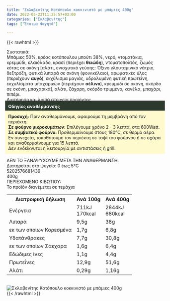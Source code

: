 ```yaml
---
title: "Σκλαβενίτης Κοτόπουλο κοκκινιστό με μπάμιες 400g"
date: 2022-05-23T11:25:57+03:00
categories: ["Σκλαβενίτης"]
tags: ["Έτοιμα Φαγητά"]

---
```

{{< rawhtml >}}

<div class="sload529"><div class="product"><div id="sistatika">Συστατικά:</div><div class="alltext">Μπάμιες 50%, κρέας κοτόπουλου μπούτι 38%, νερό, ντοματάκια, κρεμμύδι, ελαιόλαδο, κρασί (περιέχει <b>θειώδη</b>), ντοματοπολτός, ζωμός κότας σε σκόνη [αλάτι, ενισχυτικό γεύσης: Όξινο γλουταμινικό νάτριο, δεξτρόζη, φυτικά λιπαρά σε σκόνη (φοινικέλαιο), αρωματικές ύλες (περιέχουν <b>αυγό</b>), εκχύλισμα μαγιάς, υδρολυμένη φυτική πρωτεΐνη, εκχυλίσματα μπαχαρικών (περιέχουν <b>σέλινο</b>), κρεμμύδι σε σκόνη, σκόρδο σε σκόνη, μπαχαρικά], αλάτι, ζάχαρη, σκόρδο τριμμένο, κανέλα, μπαχάρι, πιπέρι.</div><div id="loipa">Διατήρηση και λοιπά στοιχεία προϊόντος</div><div class="alltext"><div style="background:#2b3a2d;padding:10px;margin:-5px;color:#fff"><b>Οδηγίες αναθέρμανσης</b></div><div style="background:#ffface;padding:10px;margin:-5px"><b>Προσοχή:</b> Πριν αναθερμάνουμε, αφαιρούμε τη μεμβράνη από τον περιέκτη.<br><b>Σε φούρνο μικροκυμάτων:</b> Επιλέγουμε χρόνο 2 - 3 λεπτά, στα 600Watt.<br><b>Σε συμβατικό φούρνο:</b> Προθερμαίνουμε στους 180°C, σε θερμό αέρα. Εν συνεχεία, τοποθετούμε τον περιέκτη σε ταψί του φούρνου ή σε σχάρα και αναθερμαίνουμε για 15 λεπτά.<br>Δεν ενδείκνυται η λειτουργία με αντιστάσεις ή grill.</div><br>ΔΕΝ ΤΟ ΞΑΝΑΨΥΧΟΥΜΕ ΜΕΤΑ ΤΗΝ ΑΝΑΘΕΡΜΑΝΣΗ.<br>Διατηρείται στο ψυγείο: 0 έως 5°C<br></div><div id="barcode"><div id="barimage1"></div><span id="bartext">5202576681439</span></div><div id="varos"><div id="varosimage1"></div><span id="varostext">400g</span></div><div id="kivotio">ΠΕΡΙΕΧΟΜΕΝΟ ΚΙΒΩΤΙΟΥ:<br>Το προϊόν διανέμεται σε τεμάχια</div><div class="tabout"><table id="diatable"><tbody><tr><th>Διατροφική δήλωση</th><th>Ανά 100g</th><th>Ανά 400g</th></tr><tr><td class="texr2">Ενέργεια</td><td class="texr">711kJ<br>170kcal</td><td class="texr">2844kJ<br>680kcal</td></tr><tr><td class="texr2">Λιπαρά</td><td class="texr">9,5g</td><td class="texr">38g</td></tr><tr><td class="gray">εκ των οποίων Κορεσµένα</td><td class="gray2">1,7g</td><td class="gray2">6,8g</td></tr><tr><td class="texr2">Yδατάνθρακες</td><td class="texr">7,7g</td><td class="texr">30,8g</td></tr><tr><td class="gray">εκ των οποίων Σάκχαρα</td><td class="gray2">1,6g</td><td class="gray2">6,4g</td></tr><tr><td class="texr2">Eδώδιμες ίνες</td><td class="texr">1,1g</td><td class="texr">4,4g</td></tr><tr><td class="texr2">Πρωτεΐνες</td><td class="texr">12,9g</td><td class="texr">51,6g</td></tr><tr><td class="texr2">Αλάτι</td><td class="texr">0,29g</td><td class="texr">1,16g</td></tr></tbody></table></div><br><div class="pimg"><img alt="Σκλαβενίτης Κοτόπουλο κοκκινιστό με μπάμιες 400g" title="Σκλαβενίτης Κοτόπουλο κοκκινιστό με μπάμιες 400g" src="/media/images/sklavenitis-kotopoulo-kokkinisto-me-mpamies-400g.jpg"></div></div></div>
{{< /rawhtml >}}


